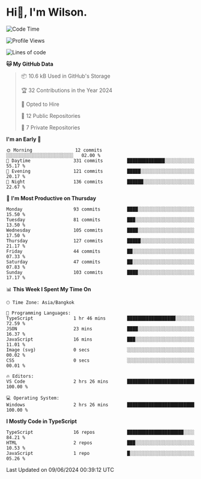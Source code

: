 # Hi👋, I'm Wilson.
<!--START_SECTION:waka-->
![Code Time](http://img.shields.io/badge/Code%20Time-1%2C459%20hrs%2044%20mins-blue)

![Profile Views](http://img.shields.io/badge/Profile%20Views-0-blue)

![Lines of code](https://img.shields.io/badge/From%20Hello%20World%20I%27ve%20Written-267.3%20thousand%20lines%20of%20code-blue)

**🐱 My GitHub Data** 

> 📦 10.6 kB Used in GitHub's Storage 
 > 
> 🏆 32 Contributions in the Year 2024
 > 
> 💼 Opted to Hire
 > 
> 📜 12 Public Repositories 
 > 
> 🔑 7 Private Repositories 
 > 
**I'm an Early 🐤** 

```text
🌞 Morning                12 commits          ░░░░░░░░░░░░░░░░░░░░░░░░░   02.00 % 
🌆 Daytime                331 commits         ██████████████░░░░░░░░░░░   55.17 % 
🌃 Evening                121 commits         █████░░░░░░░░░░░░░░░░░░░░   20.17 % 
🌙 Night                  136 commits         ██████░░░░░░░░░░░░░░░░░░░   22.67 % 
```
📅 **I'm Most Productive on Thursday** 

```text
Monday                   93 commits          ████░░░░░░░░░░░░░░░░░░░░░   15.50 % 
Tuesday                  81 commits          ███░░░░░░░░░░░░░░░░░░░░░░   13.50 % 
Wednesday                105 commits         ████░░░░░░░░░░░░░░░░░░░░░   17.50 % 
Thursday                 127 commits         █████░░░░░░░░░░░░░░░░░░░░   21.17 % 
Friday                   44 commits          ██░░░░░░░░░░░░░░░░░░░░░░░   07.33 % 
Saturday                 47 commits          ██░░░░░░░░░░░░░░░░░░░░░░░   07.83 % 
Sunday                   103 commits         ████░░░░░░░░░░░░░░░░░░░░░   17.17 % 
```


📊 **This Week I Spent My Time On** 

```text
🕑︎ Time Zone: Asia/Bangkok

💬 Programming Languages: 
TypeScript               1 hr 46 mins        ██████████████████░░░░░░░   72.59 % 
JSON                     23 mins             ████░░░░░░░░░░░░░░░░░░░░░   16.37 % 
JavaScript               16 mins             ███░░░░░░░░░░░░░░░░░░░░░░   11.01 % 
Image (svg)              0 secs              ░░░░░░░░░░░░░░░░░░░░░░░░░   00.02 % 
CSS                      0 secs              ░░░░░░░░░░░░░░░░░░░░░░░░░   00.01 % 

🔥 Editors: 
VS Code                  2 hrs 26 mins       █████████████████████████   100.00 % 

💻 Operating System: 
Windows                  2 hrs 26 mins       █████████████████████████   100.00 % 
```

**I Mostly Code in TypeScript** 

```text
TypeScript               16 repos            █████████████████████░░░░   84.21 % 
HTML                     2 repos             ███░░░░░░░░░░░░░░░░░░░░░░   10.53 % 
JavaScript               1 repo              █░░░░░░░░░░░░░░░░░░░░░░░░   05.26 % 
```




 Last Updated on 09/06/2024 00:39:12 UTC
<!--END_SECTION:waka-->
